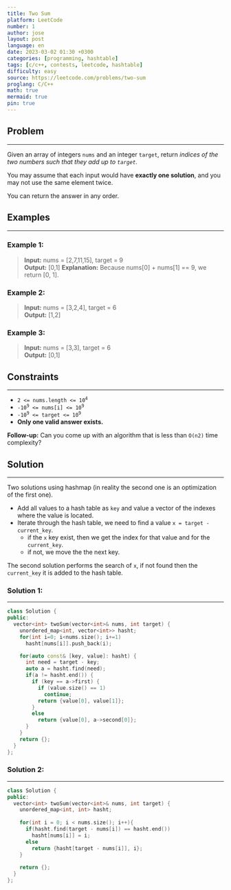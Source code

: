 ```yaml
---
title: Two Sum
platform: LeetCode
number: 1
author: jose
layout: post
language: en
date: 2023-03-02 01:30 +0300
categories: [programming, hashtable]
tags: [c/c++, contests, leetcode, hashtable]
difficulty: easy
source: https://leetcode.com/problems/two-sum
proglang: C/C++
math: true
mermaid: true
pin: true
---
```

## Problem
---
Given an array of integers `nums` and an integer `target`, return *indices of the two numbers such that they add up to `target`.*  

You may assume that each input would have **exactly one solution**, and you may not use the same element twice.  

You can return the answer in any order.  

## Examples
---
### **Example 1:**  
>**Input:** nums = [2,7,11,15], target = 9  
>**Output:** [0,1]
>**Explanation:** Because nums[0] + nums[1] == 9, we return [0, 1].

### **Example 2:**  
>**Input:** nums = [3,2,4], target = 6  
>**Output:** [1,2]

### **Example 3:**  
>**Input:** nums = [3,3], target = 6  
>**Output:** [0,1]

## Constraints
---
- <code>2 <= nums.length <= 10<sup>4</sup></code>
- <code>-10<sup>9</sup> <= nums[i] <= 10<sup>9</sup></code>
- <code>-10<sup>9</sup> <= target <= 10<sup>9</sup></code>
- **Only one valid answer exists.**

**Follow-up:** Can you come up with an algorithm that is less than `O(n2)` time complexity?

## Solution
---
Two solutions using hashmap (in reality the second one is an optimization of the first one).
- Add all values to a hash table as `key` and value a vector of the indexes where the value is located.
- Iterate through the hash table, we need to find a value `x = target - current_key`.
  - if the `x` key exist, then we get the index for that value and for the `current_key`.
  - if not, we move the the next key.

The second solution performs the search of `x`, if not found then the `current_key` it is added to the hash table.

### Solution 1:
---
```c++
class Solution {
public:
  vector<int> twoSum(vector<int>& nums, int target) {
    unordered_map<int, vector<int>> hasht;
    for(int i=0; i<nums.size(); i+=1)
      hasht[nums[i]].push_back(i);

    for(auto const& [key, value]: hasht) {
      int need = target - key;
      auto a = hasht.find(need);
      if(a != hasht.end()) {
        if (key == a->first) {
          if (value.size() == 1)
            continue;
          return {value[0], value[1]};
        }
        else
          return {value[0], a->second[0]};
      }
    }
    return {};
  }
};
```

### Solution 2:
---
```c++
class Solution {
public:
  vector<int> twoSum(vector<int>& nums, int target) {
    unordered_map<int, int> hasht;
      
    for(int i = 0; i < nums.size(); i++){
      if(hasht.find(target - nums[i]) == hasht.end())
        hasht[nums[i]] = i;
      else
        return {hasht[target - nums[i]], i};
    }
 
    return {};
  }
};
```
